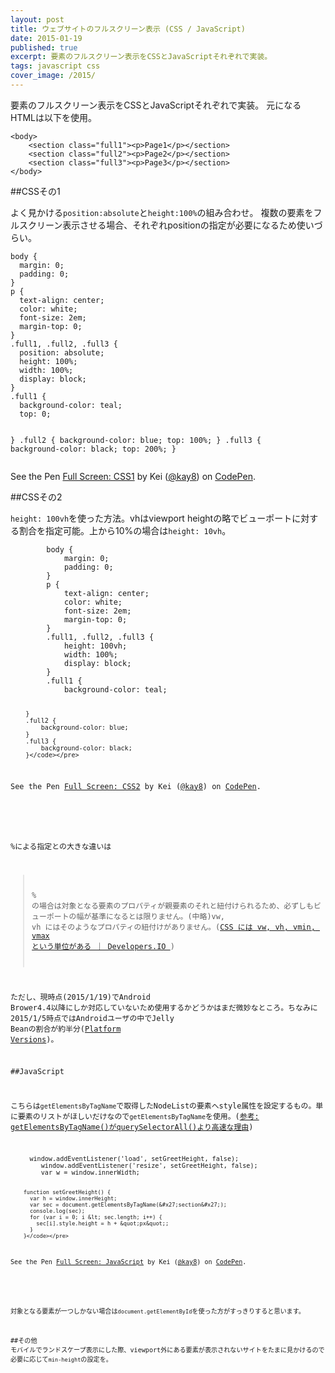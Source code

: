 ```yaml
---
layout: post
title: ウェブサイトのフルスクリーン表示 (CSS / JavaScript)
date: 2015-01-19
published: true
excerpt: 要素のフルスクリーン表示をCSSとJavaScriptそれぞれで実装。
tags: javascript css
cover_image: /2015/
---
```


要素のフルスクリーン表示をCSSとJavaScriptそれぞれで実装。
元になるHTMLは以下を使用。


	<body>
		<section class="full1"><p>Page1</p></section>
		<section class="full2"><p>Page2</p></section>
		<section class="full3"><p>Page3</p></section>
	</body>



##CSSその1

よく見かける`position:absolute`と`height:100%`の組み合わせ。
複数の要素をフルスクリーン表示させる場合、それぞれpositionの指定が必要になるため使いづらい。


<div data-height="350" data-theme-id="0" data-slug-hash="emWEJJ" data-default-tab="css" data-user="kay8" class='codepen'><pre><code>body {
  margin: 0;
  padding: 0;
}
p {
  text-align: center;
  color: white;
  font-size: 2em;
  margin-top: 0;
}
.full1, .full2, .full3 {
  position: absolute;
  height: 100%;
  width: 100%;
  display: block;
}
.full1 {
  background-color: teal;
  top: 0;

}
.full2 {
  background-color: blue;
  top: 100%;
}
.full3 {
  background-color: black;
  top: 200%;
}</code></pre>
<p>See the Pen <a href='http://codepen.io/kay8/pen/emWEJJ/'>Full Screen: CSS1</a> by Kei (<a href='http://codepen.io/kay8'>@kay8</a>) on <a href='http://codepen.io'>CodePen</a>.</p>
</div><script async src="//assets.codepen.io/assets/embed/ei.js"></script>

##CSSその2

`height: 100vh`を使った方法。vhはviewport heightの略でビューポートに対する割合を指定可能。上から10%の場合は`height: 10vh`。

<div data-height="350" data-theme-id="0" data-slug-hash="JoNyGN" data-default-tab="css" data-user="kay8" class='codepen'><pre><code>		body {
			margin: 0;
			padding: 0;
		}
		p {
			text-align: center;
			color: white;
			font-size: 2em;
			margin-top: 0;
		}
		.full1, .full2, .full3 {
			height: 100vh;
			width: 100%;
			display: block;
		}
		.full1 {
			background-color: teal;

		}
		.full2 {
			background-color: blue;
		}
		.full3 {
			background-color: black;
		}</code></pre>
<p>See the Pen <a href='http://codepen.io/kay8/pen/JoNyGN/'>Full Screen: CSS2</a> by Kei (<a href='http://codepen.io/kay8'>@kay8</a>) on <a href='http://codepen.io'>CodePen</a>.</p>
</div><script async src="//assets.codepen.io/assets/embed/ei.js"></script>

%による指定との大きな違いは

>% の場合は対象となる要素のプロパティが親要素のそれと紐付けられるため、必ずしもビューポートの幅が基準になるとは限りません。(中略)vw, vh にはそのようなプロパティの紐付けがありません。([CSS には vw, vh, vmin, vmax という単位がある ｜ Developers.IO
](http://dev.classmethod.jp/?p=95757))

ただし、現時点(2015/1/19)でAndroid Brower4.4以降にしか対応していないため使用するかどうかはまだ微妙なところ。ちなみに2015/1/5時点ではAndroidユーザの中でJelly Beanの割合が約半分([Platform Versions](http://developer.android.com/about/dashboards/index.html))。


##JavaScript

こちらは`getElementsByTagName`で取得したNodeListの要素へstyle属性を設定するもの。単に要素のリストがほしいだけなので`getElementsByTagName`を使用。([参考: getElementsByTagName()がquerySelectorAll()より高速な理由](http://news.mynavi.jp/articles/2010/10/01/javascript-nodelist-difference/))

<div data-height="310" data-theme-id="0" data-slug-hash="vEmJLR" data-default-tab="js" data-user="kay8" class='codepen'><pre><code>		window.addEventListener(&#x27;load&#x27;, setGreetHeight, false);
		window.addEventListener(&#x27;resize&#x27;, setGreetHeight, false);
		var w = window.innerWidth;

		function setGreetHeight() {
		  var h = window.innerHeight;
		  var sec = document.getElementsByTagName(&#x27;section&#x27;);
		  console.log(sec);
		  for (var i = 0; i &lt; sec.length; i++) {
		  	sec[i].style.height = h + &quot;px&quot;;
		  }
		}</code></pre>
<p>See the Pen <a href='http://codepen.io/kay8/pen/vEmJLR/'>Full Screen: JavaScript</a> by Kei (<a href='http://codepen.io/kay8'>@kay8</a>) on <a href='http://codepen.io'>CodePen</a>.</p>
</div><script async src="//assets.codepen.io/assets/embed/ei.js"></script>

対象となる要素が一つしかない場合は`document.getElementById`を使った方がすっきりすると思います。

##その他
モバイルでランドスケープ表示にした際、viewport外にある要素が表示されないサイトをたまに見かけるので必要に応じて`min-height`の設定を。







